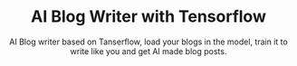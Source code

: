 <h1 align="center">AI Blog Writer with Tensorflow</h1>
<p align="center">AI Blog writer based on Tanserflow, load your blogs in the model, train it to write like you and get AI made blog posts.</p>
